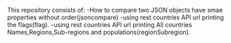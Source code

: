 This repository consists of:
-How to compare two JSON objects have smae properties without order(jsoncompare)
-using rest countries API url printing the flags(flag).
-using rest countries API url printing All countries Names,Regions,Sub-regions and populations(regionSubregion).
